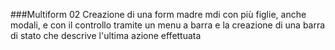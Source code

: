 ###Multiform 02
Creazione di una form madre mdi con più figlie, anche modali, e con il controllo tramite un menu a barra e la creazione di una
barra di stato che descrive l'ultima azione effettuata